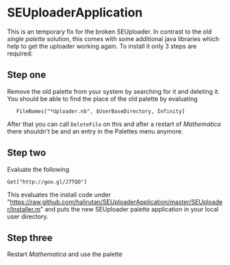 SEUploaderApplication
=====================

This is an temporary fix for the broken SEUploader. In contrast to the old *single palette* solution, this comes
with some additional java libraries which help to get the uploader working again. To install it only 3 steps are
required:

## Step one

Remove the old palette from your system by searching for it and deleting it. You should be able to find the place of
the old palette by evaluating

       FileNames["*Uploader.nb", $UserBaseDirectory, Infinity]

After that you can call `DeleteFile` on this and after a restart of *Mathematica* there shouldn't be and an entry in the
Palettes menu anymore.

## Step two

Evaluate the following

    Get["http://goo.gl/J7TQO"]

This evaluates the install code under "https://raw.github.com/halirutan/SEUploaderApplication/master/SEUploader/Installer.m"
and puts the new SEUploader palette application in your local user directory.

## Step three

Restart *Mathematica* and use the palette